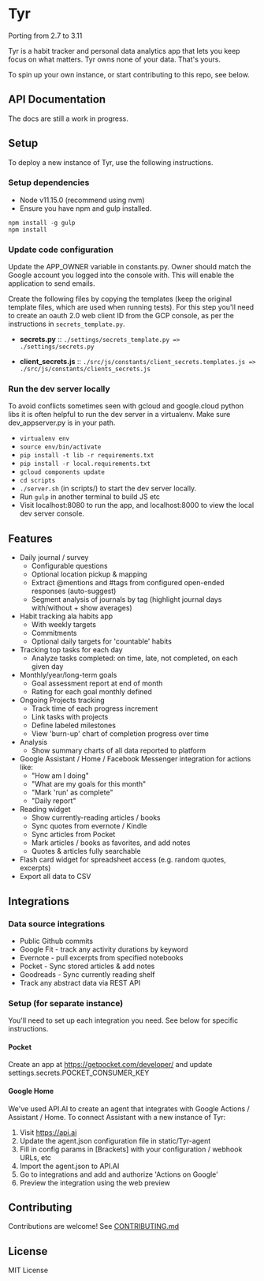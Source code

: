# Tyr 

Porting from 2.7 to 3.11

Tyr is a habit tracker and personal data analytics app that lets you keep focus on what matters. Tyr owns none of your data. That's yours.

To spin up your own instance, or start contributing to this repo, see below.

## API Documentation

The docs are still a work in progress. 

## Setup

To deploy a new instance of Tyr, use the following instructions.

### Setup dependencies

- Node v11.15.0 (recommend using nvm)
- Ensure you have npm and gulp installed.

```
npm install -g gulp
npm install
```

### Update code configuration

Update the APP_OWNER variable in constants.py. Owner should match the Google account you logged into the console with. This will enable the application to send emails.

Create the following files by copying the templates (keep the original template files, which are used when running tests). For this step you'll need to create an oauth 2.0 web client ID from the GCP console, as per the instructions in `secrets_template.py`.

- **secrets.py** ::
  `./settings/secrets_template.py => ./settings/secrets.py`

- **client_secrets.js** ::
  `./src/js/constants/client_secrets.templates.js => ./src/js/constants/clients_secrets.js`

### Run the dev server locally

To avoid conflicts sometimes seen with gcloud and google.cloud python libs it is often helpful to run the dev server in a virtualenv. Make sure dev_appserver.py is in your path.

- `virtualenv env`
- `source env/bin/activate`
- `pip install -t lib -r requirements.txt`
- `pip install -r local.requirements.txt`
- `gcloud components update`
- `cd scripts`
- `./server.sh` (in scripts/) to start the dev server locally.
- Run `gulp` in another terminal to build JS etc
- Visit localhost:8080 to run the app, and localhost:8000 to view the local dev server console.

## Features

- Daily journal / survey
  - Configurable questions
  - Optional location pickup & mapping
  - Extract @mentions and #tags from configured open-ended responses (auto-suggest)
  - Segment analysis of journals by tag (highlight journal days with/without + show averages)
- Habit tracking ala habits app
  - With weekly targets
  - Commitments
  - Optional daily targets for 'countable' habits
- Tracking top tasks for each day
  - Analyze tasks completed: on time, late, not completed, on each given day
- Monthly/year/long-term goals
  - Goal assessment report at end of month
  - Rating for each goal monthly defined
- Ongoing Projects tracking
  - Track time of each progress increment
  - Link tasks with projects
  - Define labeled milestones
  - View 'burn-up' chart of completion progress over time
- Analysis
  - Show summary charts of all data reported to platform
- Google Assistant / Home / Facebook Messenger integration for actions like:
  - "How am I doing"
  - "What are my goals for this month"
  - "Mark 'run' as complete"
  - "Daily report"
- Reading widget
  - Show currently-reading articles / books
  - Sync quotes from evernote / Kindle
  - Sync articles from Pocket
  - Mark articles / books as favorites, and add notes
  - Quotes & articles fully searchable
- Flash card widget for spreadsheet access (e.g. random quotes, excerpts)
- Export all data to CSV

## Integrations

### Data source integrations

- Public Github commits
- Google Fit - track any activity durations by keyword
- Evernote - pull excerpts from specified notebooks
- Pocket - Sync stored articles & add notes
- Goodreads - Sync currently reading shelf
- Track any abstract data via REST API

### Setup (for separate instance)

You'll need to set up each integration you need. See below for specific instructions.

#### Pocket

Create an app at https://getpocket.com/developer/ and update settings.secrets.POCKET_CONSUMER_KEY

#### Google Home

We've used API.AI to create an agent that integrates with Google Actions / Assistant / Home. To connect Assistant with a new instance of Tyr:

1. Visit https://api.ai
2. Update the agent.json configuration file in static/Tyr-agent
3. Fill in config params in [Brackets] with your configuration / webhook URLs, etc
4. Import the agent.json to API.AI
5. Go to integrations and add and authorize 'Actions on Google'
6. Preview the integration using the web preview

## Contributing

Contributions are welcome! See [CONTRIBUTING.md](.github/CONTRIBUTING.md)

## License

MIT License

